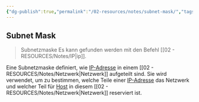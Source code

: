 ```yaml
---
{"dg-publish":true,"permalink":"/02-resources/notes/subnet-mask/","tags":["netzwerk/subnet-mask"]}
---
```


## Subnet Mask 
> Subnetzmaske 
Es kann gefunden werden mit den Befehl [[02 - RESOURCES/Notes/IP\|ip]].

Eine Subnetzmaske definiert, wie [IP-Adresse](obsidian://open?vault=Second-Brain&file=Archives%2FNotes%2Fipv4) in einem [[02 - RESOURCES/Notes/Netzwerk\|Netzwerk]] aufgeteilt sind. Sie wird verwendet, um zu bestimmen, welche Teile einer [IP-Adresse](obsidian://open?vault=Second-Brain&file=Archives%2FNotes%2Fipv4) das Netzwerk und welcher Teil für [Host](obsidian://open?vault=Second-Brain&file=Archives%2FNotes%2FHosts%20Addieren) in diesem [[02 - RESOURCES/Notes/Netzwerk\|Netzwerk]] reserviert ist.

